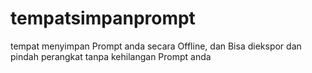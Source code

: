 # tempatsimpanprompt
tempat menyimpan Prompt anda secara Offline, dan Bisa diekspor dan pindah perangkat tanpa kehilangan Prompt anda 
